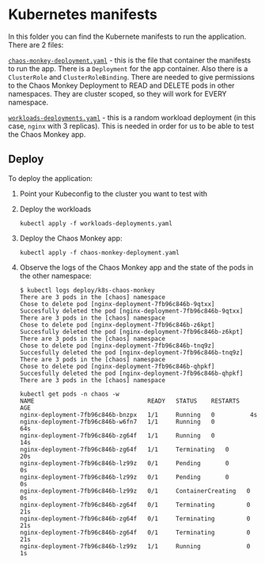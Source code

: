 # Kubernetes manifests

In this folder you can find the Kubernete manifests to run the application.
There are 2 files:

[`chaos-monkey-deployment.yaml`](./chaos-monkey-deployment.yaml) - this is the file that container the manifests to run the app.
There is a `Deployment` for the app container.
Also there is a `ClusterRole` and `ClusterRoleBinding`.
There are needed to give permissions to the Chaos Monkey Deployment to READ and DELETE pods in other namespaces.
They are cluster scoped, so they will work for EVERY namespace.

[`workloads-deployments.yaml`](./workloads-deployments.yaml) - this is a random workload deployment (in this case, `nginx` with 3 replicas).
This is needed in order for us to be able to test the Chaos Monkey app.

## Deploy

To deploy the application:

1. Point your Kubeconfig to the cluster you want to test with

2. Deploy the workloads

    ```shell
    kubectl apply -f workloads-deployments.yaml
    ```

3. Deploy the Chaos Monkey app:

    ```shell
    kubectl apply -f chaos-monkey-deployment.yaml
    ```

4. Observe the logs of the Chaos Monkey app and the state of the pods in the other namespace:

    ```shell
    $ kubectl logs deploy/k8s-chaos-monkey
    There are 3 pods in the [chaos] namespace
    Chose to delete pod [nginx-deployment-7fb96c846b-9qtxx]
    Succesfully deleted the pod [nginx-deployment-7fb96c846b-9qtxx]
    There are 3 pods in the [chaos] namespace
    Chose to delete pod [nginx-deployment-7fb96c846b-z6kpt]
    Succesfully deleted the pod [nginx-deployment-7fb96c846b-z6kpt]
    There are 3 pods in the [chaos] namespace
    Chose to delete pod [nginx-deployment-7fb96c846b-tnq9z]
    Succesfully deleted the pod [nginx-deployment-7fb96c846b-tnq9z]
    There are 3 pods in the [chaos] namespace
    Chose to delete pod [nginx-deployment-7fb96c846b-qhpkf]
    Succesfully deleted the pod [nginx-deployment-7fb96c846b-qhpkf]
    There are 3 pods in the [chaos] namespace
    ```

    ```shell
    kubectl get pods -n chaos -w
    NAME                                READY   STATUS    RESTARTS   AGE
    nginx-deployment-7fb96c846b-bnzpx   1/1     Running   0          4s
    nginx-deployment-7fb96c846b-w6fn7   1/1     Running   0          64s
    nginx-deployment-7fb96c846b-zg64f   1/1     Running   0          14s
    nginx-deployment-7fb96c846b-zg64f   1/1     Terminating   0          20s
    nginx-deployment-7fb96c846b-lz99z   0/1     Pending       0          0s
    nginx-deployment-7fb96c846b-lz99z   0/1     Pending       0          0s
    nginx-deployment-7fb96c846b-lz99z   0/1     ContainerCreating   0          0s
    nginx-deployment-7fb96c846b-zg64f   0/1     Terminating         0          21s
    nginx-deployment-7fb96c846b-zg64f   0/1     Terminating         0          21s
    nginx-deployment-7fb96c846b-zg64f   0/1     Terminating         0          21s
    nginx-deployment-7fb96c846b-lz99z   1/1     Running             0          1s
    ```
